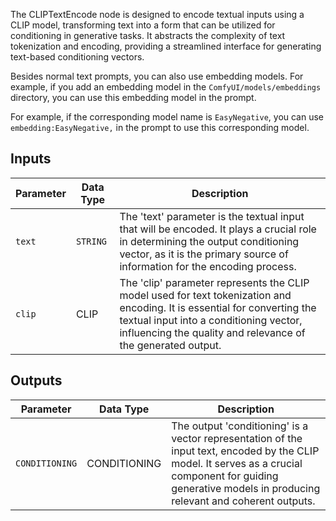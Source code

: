 The CLIPTextEncode node is designed to encode textual inputs using a CLIP model, transforming text into a form that can be utilized for conditioning in generative tasks. It abstracts the complexity of text tokenization and encoding, providing a streamlined interface for generating text-based conditioning vectors.

Besides normal text prompts, you can also use embedding models. For example, if you add an embedding model in the `ComfyUI/models/embeddings` directory, you can use this embedding model in the prompt.

For example, if the corresponding model name is `EasyNegative`, you can use `embedding:EasyNegative,` in the prompt to use this corresponding model.

## Inputs

| Parameter | Data Type   | Description |
|-----------|-------------|-------------|
| `text`    | `STRING`    | The 'text' parameter is the textual input that will be encoded. It plays a crucial role in determining the output conditioning vector, as it is the primary source of information for the encoding process. |
| `clip`    | CLIP      | The 'clip' parameter represents the CLIP model used for text tokenization and encoding. It is essential for converting the textual input into a conditioning vector, influencing the quality and relevance of the generated output. |

## Outputs

| Parameter | Data Type    | Description |
|-----------|--------------|-------------|
| `CONDITIONING` | CONDITIONING | The output 'conditioning' is a vector representation of the input text, encoded by the CLIP model. It serves as a crucial component for guiding generative models in producing relevant and coherent outputs. |
